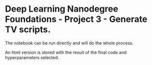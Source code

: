 # Deep Learning Nanodegree Foundations - Project 3 - Generate TV scripts.

The notebook can be run directly and will do the whole process.

An html version is stored with the result of the final code and hyperparameters selected.

